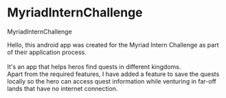 # MyriadInternChallenge
MyriadInternChallenge

Hello, this android app was created for the Myriad Intern Challenge as part of their application process.<br/>
<br/>
It's an app that helps heros find quests in different kingdoms.<br/>
Apart from the required features, I have added a feature to save the quests locally so the hero can
access quest information while venturing in far-off lands that have no internet connection.
